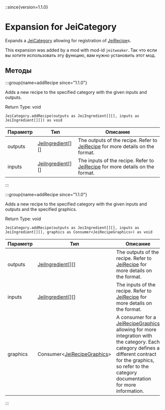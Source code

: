 ::since{version=1.1.0}
# Expansion for JeiCategory

Expands a [JeiCategory](/mods/JEITweaker/API/Category/JeiCategory) allowing for registration of [JeiRecipe](/mods/JEITweaker/API/Recipe/JeiRecipe)s.

This expansion was added by a mod with mod-id `jeitweaker`. Так что если вы хотите использовать эту функцию, вам нужно установить этот мод.

## Методы

:::group{name=addRecipe since="1.1.0"}

Adds a new recipe to the specified category with the given inputs and outputs.

Return Type: void

```zenscript
JeiCategory.addRecipe(outputs as JeiIngredient[][], inputs as JeiIngredient[][]) as void
```

| Параметр | Тип                                                               | Описание                                                                                                               |
| -------- | ----------------------------------------------------------------- | ---------------------------------------------------------------------------------------------------------------------- |
| outputs  | [JeiIngredient](/mods/JEITweaker/API/Component/JeiIngredient)[][] | The outputs of the recipe. Refer to [JeiRecipe](/mods/JEITweaker/API/Recipe/JeiRecipe) for more details on the format. |
| inputs   | [JeiIngredient](/mods/JEITweaker/API/Component/JeiIngredient)[][] | The inputs of the recipe. Refer to [JeiRecipe](/mods/JEITweaker/API/Recipe/JeiRecipe) for more details on the format.  |


:::

:::group{name=addRecipe since="1.1.0"}

Adds a new recipe to the specified category with the given inputs and outputs and the specified graphics.

Return Type: void

```zenscript
JeiCategory.addRecipe(outputs as JeiIngredient[][], inputs as JeiIngredient[][], graphics as Consumer<JeiRecipeGraphics>) as void
```

| Параметр | Тип                                                                                            | Описание                                                                                                                                                                                                                                                                                                                   |
| -------- | ---------------------------------------------------------------------------------------------- | -------------------------------------------------------------------------------------------------------------------------------------------------------------------------------------------------------------------------------------------------------------------------------------------------------------------------- |
| outputs  | [JeiIngredient](/mods/JEITweaker/API/Component/JeiIngredient)[][]                              | The outputs of the recipe. Refer to [JeiRecipe](/mods/JEITweaker/API/Recipe/JeiRecipe) for more details on the format.                                                                                                                                                                                                     |
| inputs   | [JeiIngredient](/mods/JEITweaker/API/Component/JeiIngredient)[][]                              | The inputs of the recipe. Refer to [JeiRecipe](/mods/JEITweaker/API/Recipe/JeiRecipe) for more details on the format.                                                                                                                                                                                                      |
| graphics | Consumer&lt;[JeiRecipeGraphics](/mods/JEITweaker/API/Recipe/JeiRecipeGraphics)&gt; | A consumer for a [JeiRecipeGraphics](/mods/JEITweaker/API/Recipe/JeiRecipeGraphics) allowing for more integration with the category. Each <br />                  category defines a different contract for the graphics, so refer to the category documentation <br />                  for more information. |


:::


